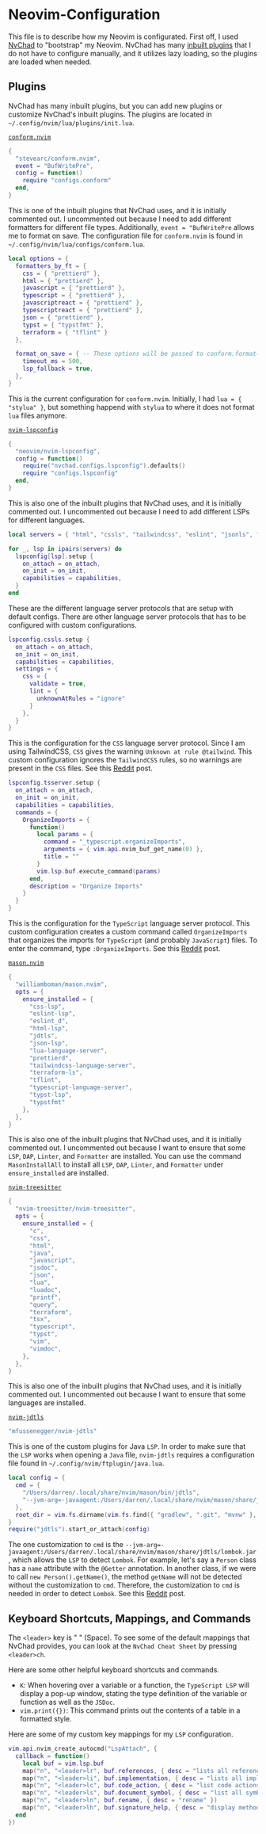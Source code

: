 # Neovim-Configuration

This file is to describe how my Neovim is configurated. First off, I used [NvChad](https://nvchad.com/) to
"bootstrap" my Neovim. NvChad has many [inbuilt plugins](https://nvchad.com/docs/features/) that I do not
have to configure manually, and it utilizes lazy loading, so the plugins are loaded when needed.

## Plugins

NvChad has many inbuilt plugins, but you can add new plugins or customize NvChad's inbuilt plugins.
The plugins are located in `~/.config/nvim/lua/plugins/init.lua`.

[`conform.nvim`](https://github.com/stevearc/conform.nvim)
```lua
{
  "stevearc/conform.nvim",
  event = "BufWritePre",
  config = function()
    require "configs.conform"
  end,
}
```
This is one of the inbuilt plugins that NvChad uses, and it is initially commented out. I uncommented out because
I need to add different formatters for different file types. Additionally, `event = "BufWritePre` allows me to
format on save. The configuration file for `conform.nvim` is found in `~/.config/nvim/lua/configs/conform.lua`.
```lua
local options = {
  formatters_by_ft = {
    css = { "prettierd" },
    html = { "prettierd" },
    javascript = { "prettierd" },
    typescript = { "prettierd" },
    javascriptreact = { "prettierd" },
    typescriptreact = { "prettierd" },
    json = { "prettierd" },
    typst = { "typstfmt" },
    terraform = { "tflint" }
  },

  format_on_save = { -- These options will be passed to conform.format()
    timeout_ms = 500,
    lsp_fallback = true,
  },
}
```
This is the current configuration for `conform.nvim`. Initially, I had `lua = { "stylua" }`, but something happend with
`stylua` to where it does not format `lua` files anymore.

[`nvim-lspconfig`](https://github.com/neovim/nvim-lspconfig)
```lua
{
  "neovim/nvim-lspconfig",
  config = function()
    require("nvchad.configs.lspconfig").defaults()
    require "configs.lspconfig"
  end,
}
```
This is also one of the inbuilt plugins that NvChad uses, and it is initially commented out. I uncommented out because
I need to add different LSPs for different languages.
```lua
local servers = { "html", "cssls", "tailwindcss", "eslint", "jsonls", "typst_lsp", "terraformls" }

for _, lsp in ipairs(servers) do
  lspconfig[lsp].setup {
    on_attach = on_attach,
    on_init = on_init,
    capabilities = capabilities,
  }
end
```
These are the different language server protocols that are setup with default configs. There are other language server
protocols that has to be configured with custom configurations.
```lua
lspconfig.cssls.setup {
  on_attach = on_attach,
  on_init = on_init,
  capabilities = capabilities,
  settings = {
    css = {
      validate = true,
      lint = {
        unknownAtRules = "ignore"
      }
    },
  }
}
```
This is the configuration for the `CSS` language server protocol. Since I am using TailwindCSS, `CSS` gives the warning
`Unknown at rule @tailwind`. This custom configuration ignores the `TailwindCSS` rules, so no warnings are present
in the `CSS` files. See this [Reddit](https://www.reddit.com/r/lunarvim/comments/w50jfk/comment/jcl262v/?utm_source=share&utm_medium=web3x&utm_name=web3xcss&utm_term=1&utm_content=share_button) post.
```lua
lspconfig.tsserver.setup {
  on_attach = on_attach,
  on_init = on_init,
  capabilities = capabilities,
  commands = {
    OrganizeImports = {
      function()
        local params = {
          command = "_typescript.organizeImports",
          arguments = { vim.api.nvim_buf_get_name(0) },
          title = ""
        }
        vim.lsp.buf.execute_command(params)
      end,
      description = "Organize Imports"
    }
  }
}
```
This is the configuration for the `TypeScript` language server protocol. This custom configuration creates a custom
command called `OrganizeImports` that organizes the imports for `TypeScript` (and probably `JavaScript`) files. To
enter the command, type `:OrganizeImports`. See this [Reddit](https://www.reddit.com/r/neovim/comments/lwz8l7/comment/gpkueno/?utm_source=share&utm_medium=web3x&utm_name=web3xcss&utm_term=1&utm_content=share_button) post.

[`mason.nvim`](https://github.com/williamboman/mason.nvim)
```lua
{
  "williamboman/mason.nvim",
  opts = {
    ensure_installed = {
      "css-lsp",
      "eslint-lsp",
      "eslint_d",
      "html-lsp",
      "jdtls",
      "json-lsp",
      "lua-language-server",
      "prettierd",
      "tailwindcss-language-server",
      "terraform-ls",
      "tflint",
      "typescript-language-server",
      "typst-lsp",
      "typstfmt"
    },
  },
}
```
This is also one of the inbuilt plugins that NvChad uses, and it is initially commented out. I uncommented out because
I want to ensure that some `LSP`, `DAP`, `Linter`, and `Formatter` are installed. You can use the command `MasonInstallAll`
to install all `LSP`, `DAP`, `Linter`, and `Formatter` under `ensure_installed` are installed.

[`nvim-treesitter`](https://github.com/nvim-treesitter/nvim-treesitter)
```lua
{
  "nvim-treesitter/nvim-treesitter",
  opts = {
    ensure_installed = {
      "c",
      "css",
      "html",
      "java",
      "javascript",
      "jsdoc",
      "json",
      "lua",
      "luadoc",
      "printf",
      "query",
      "terraform",
      "tsx",
      "typescript",
      "typst",
      "vim",
      "vimdoc",
    },
  },
}
```
This is also one of the inbuilt plugins that NvChad uses, and it is initially commented out. I uncommented out because
I want to ensure that some languages are installed.

[`nvim-jdtls`](https://github.com/mfussenegger/nvim-jdtls)
```lua
"mfussenegger/nvim-jdtls"
```
This is one of the custom plugins for Java `LSP`. In order to make sure that the `LSP` works when opening a `Java`
file, `nvim-jdtls` requires a configuration file found in `~/.config/nvim/ftplugin/java.lua`.
```lua
local config = {
  cmd = {
    "/Users/darren/.local/share/nvim/mason/bin/jdtls",
    "--jvm-arg=-javaagent:/Users/darren/.local/share/nvim/mason/share/jdtls/lombok.jar",
  },
  root_dir = vim.fs.dirname(vim.fs.find({ "gradlew", ".git", "mvnw" }, { upward = true })[1]),
}
require("jdtls").start_or_attach(config)
```
The one customization to `cmd` is the `--jvm-arg=-javaagent:/Users/darren/.local/share/nvim/mason/share/jdtls/lombok.jar`,
which allows the `LSP` to detect `Lombok`. For example, let's say a `Person` class has a `name` attribute with the `@Getter`
annotation. In another class, if we were to call `new Person().getName()`, the method `getName` will not be detected without
the customization to `cmd`. Therefore, the customization to `cmd` is needed in order to detect `Lombok`.
See this [Reddit](https://www.reddit.com/r/neovim/comments/124t2u6/comment/jwrid3y/?utm_source=share&utm_medium=web3x&utm_name=web3xcss&utm_term=1&utm_content=share_button)
post.

## Keyboard Shortcuts, Mappings, and Commands

The `<leader>` key is " " (Space). To see some of the default mappings that NvChad provides, you can look at the `NvChad Cheat Sheet`
by pressing `<leader>ch`.

Here are some other helpful keyboard shortcuts and commands.
- `K`: When hovering over a variable or a function, the `TypeScript LSP` will display a pop-up window, stating the type
  definition of the variable or function as well as the `JSDoc`.
- `vim.print({})`: This command prints out the contents of a table in a formatted style.

Here are some of my custom key mappings for my `LSP` configuration.
```lua
vim.api.nvim_create_autocmd("LspAttach", {
  callback = function()
    local buf = vim.lsp.buf
    map("n", "<leader>lr", buf.references, { desc = "lists all references" })
    map("n", "<leader>li", buf.implementation, { desc = "lists all implementations" })
    map("n", "<leader>lc", buf.code_action, { desc = "list code actions" })
    map("n", "<leader>ls", buf.document_symbol, { desc = "list all symbols" })
    map("n", "<leader>ln", buf.rename, { desc = "rename" })
    map("n", "<leader>lh", buf.signature_help, { desc = "display method signature information" })
  end
})
```
